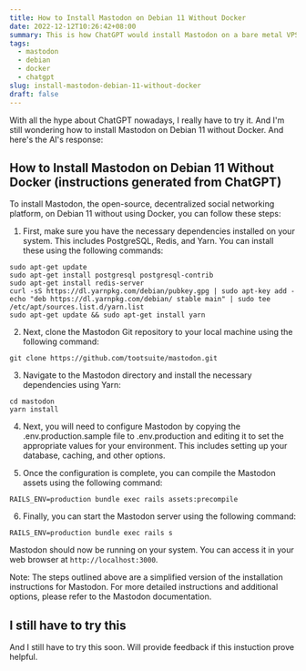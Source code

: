 ```yaml
---
title: How to Install Mastodon on Debian 11 Without Docker
date: 2022-12-12T10:26:42+08:00
summary: This is how ChatGPT would install Mastodon on a bare metal VPS.
tags:
  - mastodon
  - debian
  - docker
  - chatgpt
slug: install-mastodon-debian-11-without-docker
draft: false
---
```


With all the hype about ChatGPT nowadays, I really have to try it. And I'm still wondering how to install Mastodon on Debian 11 without Docker. And here's the AI's response:

## How to Install Mastodon on Debian 11 Without Docker (instructions generated from ChatGPT)

To install Mastodon, the open-source, decentralized social networking platform, on Debian 11 without using Docker, you can follow these steps:

1. First, make sure you have the necessary dependencies installed on your system. This includes PostgreSQL, Redis, and Yarn. You can install these using the following commands:
```
sudo apt-get update
sudo apt-get install postgresql postgresql-contrib
sudo apt-get install redis-server
curl -sS https://dl.yarnpkg.com/debian/pubkey.gpg | sudo apt-key add -
echo "deb https://dl.yarnpkg.com/debian/ stable main" | sudo tee /etc/apt/sources.list.d/yarn.list
sudo apt-get update && sudo apt-get install yarn
```

2. Next, clone the Mastodon Git repository to your local machine using the following command:
```
git clone https://github.com/tootsuite/mastodon.git
```

3. Navigate to the Mastodon directory and install the necessary dependencies using Yarn:
```
cd mastodon
yarn install
```

4. Next, you will need to configure Mastodon by copying the .env.production.sample file to .env.production and editing it to set the appropriate values for your environment. This includes setting up your database, caching, and other options.

5. Once the configuration is complete, you can compile the Mastodon assets using the following command:
```
RAILS_ENV=production bundle exec rails assets:precompile
```

6. Finally, you can start the Mastodon server using the following command:
```
RAILS_ENV=production bundle exec rails s
```

Mastodon should now be running on your system. You can access it in your web browser at `http://localhost:3000`.

Note: The steps outlined above are a simplified version of the installation instructions for Mastodon. For more detailed instructions and additional options, please refer to the Mastodon documentation.

## I still have to try this
And I still have to try this soon. Will provide feedback if this instuction prove helpful.
